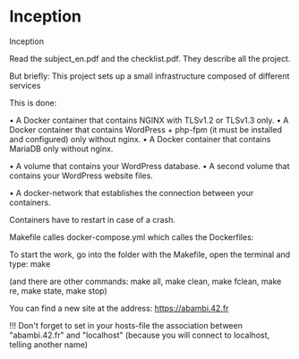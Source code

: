 # Inception

Inception

Read the subject_en.pdf and the checklist.pdf. They describe all the project.


But briefly:
This project sets up a small infrastructure composed of different services

This is done:

• A Docker container that contains NGINX with TLSv1.2 or TLSv1.3 only.
• A Docker container that contains WordPress + php-fpm (it must be installed and
configured) only without nginx.
• A Docker container that contains MariaDB only without nginx.

• A volume that contains your WordPress database.
• A second volume that contains your WordPress website files.

• A docker-network that establishes the connection between your containers.

Containers have to restart in case of a crash.

Makefile calles docker-compose.yml which calles the Dockerfiles:

To start the work, go into the folder with the Makefile, open the terminal and type:
make

(and there are other commands: make all, make clean, make fclean, make re, make state, make stop)

You can find a new site at the address:
https://abambi.42.fr

!!! Don't forget to set in your hosts-file the association between "abambi.42.fr" and "localhost" 
(because you will connect to localhost, telling another name)
